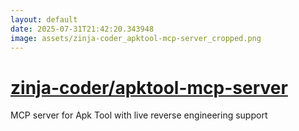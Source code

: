 ```yaml
---
layout: default
date: 2025-07-31T21:42:20.343948
image: assets/zinja-coder_apktool-mcp-server_cropped.png
---
```


# [zinja-coder/apktool-mcp-server](https://github.com/zinja-coder/apktool-mcp-server)

MCP server for Apk Tool with live reverse engineering support
